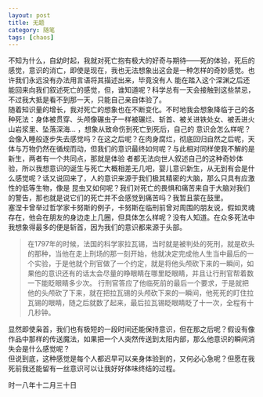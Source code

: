 ```yaml
---
layout: post
title: 无题
category: 随笔
tags: [chaos]
---
```


不知为什么，自幼时起，我就对死亡抱有极大的好奇与期待——死的体验，死后的感觉，意识的消亡，即使是现在，我也无法想象出这会是一种怎样的奇妙感觉。也许我们永远没有办法用言语将其描述出来，毕竟没有人
能在踏入这个深渊之后还能回来向我们叙述死亡的感觉，但，谁知道呢？科学总有一天会接触到这些禁忌，不过我大抵是看不到那一天，只能自己亲自体验了。  
随着知识量的增长，我对死亡的想象也在不断变化。不时地我会想象降临于己的各种死法：身体被贯穿、头颅像碾虫子一样被碾烂、斩首、被关进铁处女、被丢进火山岩浆里、坠落深海... ，想象从致命伤到死亡到死后，自己的
意识会怎么样呢？会像入睡般逐步失去感觉吗？在这之后呢？在肉身腐烂，彻底回归自然之后呢，天体与万物仍然在循规而动，但我们的意识最终如何呢？与此相对同样使我不解的是新生，两者有一个共同点，那就是体验
者都无法向世人叙述自己的这种奇妙体验，所以我想意识的诞生与死亡大概相差无几吧，婴儿意识新生，从无到有会是什么感觉呢？话又说回来了，人的意识来源于我们极其精密的大脑，那么只具有应激性的低等生物，像是
昆虫又如何呢？我们对死亡的畏惧和痛苦来自于大脑对我们的警告，那也就是说它们的死亡并不会感觉到痛苦吗？我暂且蒙在鼓里。  
塞涅卡曾举过哲学家卡努斯的例子，卡努斯在临刑前曾对周围的朋友说，假如灵魂存在，他会在朋友的身边走上几圈，但具体怎么样呢？没有人知道。在众多死法中我想象得最多的便是斩首，因为我们的意识都来源于头部。
> 在1797年的时候，法国的科学家拉瓦锡，当时就是被判处的死刑，就是砍头的那种，当他在走上刑场的那一刻开始，他就决定完成他人生当中最后的一个实验，于是他就个刑官做了一个约定，就是将他头颅砍下来的一瞬间，如果他的意识还有的话太会尽量的睁眼睛在哪里眨眼睛，并且让行刑官帮着数一下能眨眼睛多少次。
行刑官答应了他临死前的最后一个要求，于是就把他的头颅砍了下来，就在把拉瓦锡的头颅砍下来的一瞬间，他死死的盯住拉瓦锡的眼睛，随之后就数了起来，最后拉瓦锡眨眼睛眨了十一次，全程有十几秒钟。  
  
显然即使枭首，我们也有极短的一段时间还能保持意识，但在那之后呢？假设有像作品中那样的传送魔法，如果把一个人突然传送到太阳内部，那么他意识的瞬间消失会是什么感觉呢？  
但说到底，这种感觉是每个人都迟早可以亲身体验到的，又何必心急呢？但愿在我死前我还能留有一丝意识可以让我好好体味终结的过程。  
  
   
   
   时一八年十二月三十日